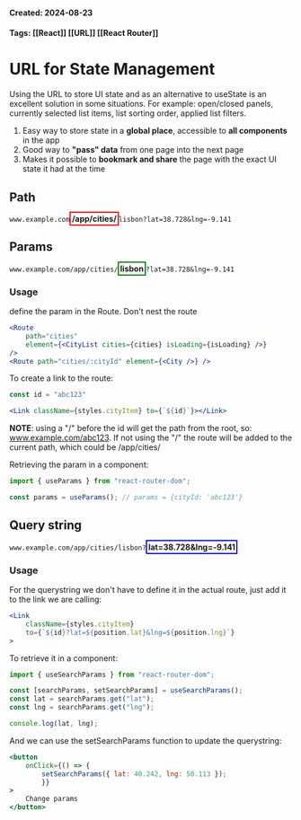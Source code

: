 #### Created: 2024-08-23
#### Tags: [[React]] [[URL]] [[React Router]]
# URL for State Management

Using the URL to store UI state and as an alternative to useState is an excellent solution in some situations. For example: open/closed panels, currently selected list items, list sorting order, applied list filters.

1. Easy way to store state in a **global place**, accessible to **all components** in the app
2. Good way to **"pass" data** from one page into the next page
3. Makes it possible to **bookmark and share** the page with the exact UI state it had at the time

## Path

`www.example.com`<span style="border: 2px solid red; font-weight: bold; padding: 2px 2px;">/app/cities/</span>`lisbon?lat=38.728&lng=-9.141`




## Params

`www.example.com/app/cities/`<span style="border: 2px solid green; font-weight: bold; padding: 2px 2px;">lisbon</span>`?lat=38.728&lng=-9.141`

### Usage

define the param in the Route. Don't nest the route
```jsx
<Route
    path="cities"
    element={<CityList cities={cities} isLoading={isLoading} />}
/>
<Route path="cities/:cityId" element={<City />} />
```

To create a link to the route:
```jsx
const id = "abc123"

<Link className={styles.cityItem} to={`${id}`}></Link>
```

**NOTE**: using a "/" before the id will get the path from the root, so: www.example.com/abc123. If not using the "/" the route will be added to the current path, which could be /app/cities/

Retrieving the param in a component:

```jsx
import { useParams } from "react-router-dom";

const params = useParams(); // params = {cityId: 'abc123'}
```
## Query string

`www.example.com/app/cities/lisbon?`<span style="border: 2px solid blue; font-weight: bold; padding: 2px 2px;">lat=38.728&lng=-9.141</span>

### Usage

For the querystring we don't have to define it in the actual route, just add it to the link we are calling:
```jsx
<Link
    className={styles.cityItem}
    to={`${id}?lat=${position.lat}&lng=${position.lng}`}
>
```

To retrieve it in a component:
```jsx
import { useSearchParams } from "react-router-dom";

const [searchParams, setSearchParams] = useSearchParams();
const lat = searchParams.get("lat");
const lng = searchParams.get("lng");

console.log(lat, lng);
```

And we can use the setSearchParams function to update the querystring:
```jsx
<button
    onClick={() => {
	    setSearchParams({ lat: 40.242, lng: 50.113 });
	    }}
>
    Change params
</button>
```

